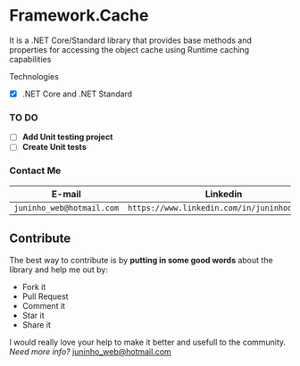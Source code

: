 # Framework.Cache
It is a .NET Core/Standard library that provides base methods and properties for accessing the object cache using Runtime caching capabilities

Technologies
- [x] .NET Core and .NET Standard

### TO DO
- [ ] **Add Unit testing project**
- [ ] **Create Unit tests**

### Contact Me
| E-mail                   | Linkedin									 |
| ------------------------ | ------------------------------------------- |
| `juninho_web@hotmail.com`| `https://www.linkedin.com/in/juninhodigital`|

## Contribute
The best way to contribute is by **putting in some good words** about the library and help me out by:

 - Fork it
 - Pull Request
 - Comment it
 - Star it
 - Share it
 
I would really love your help to make it better and usefull to the community.
*Need more info?* juninho_web@hotmail.com
